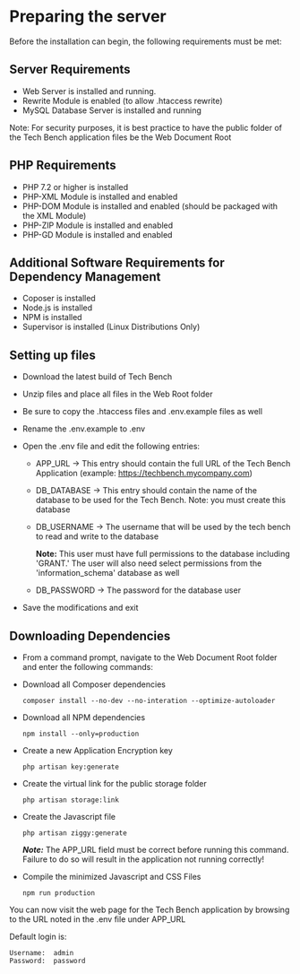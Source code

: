 # Preparing the server

Before the installation can begin, the following requirements must be met:

## Server Requirements

* Web Server is installed and running.
* Rewrite Module is enabled (to allow .htaccess rewrite)
* MySQL Database Server is installed and running

Note:  For security purposes, it is best practice to have the public folder of the Tech Bench application files be the Web Document Root

## PHP Requirements

* PHP 7.2 or higher is installed
* PHP-XML Module is installed and enabled
* PHP-DOM Module is installed and enabled (should be packaged with the XML Module)
* PHP-ZIP Module is installed and enabled
* PHP-GD Module is installed and enabled

## Additional Software Requirements for Dependency Management

* Coposer is installed
* Node.js is installed
* NPM is installed
* Supervisor is installed (Linux Distributions Only)

## Setting up files

* Download the latest build of Tech Bench
* Unzip files and place all files in the Web Root folder
* Be sure to copy the .htaccess files and .env.example files as well
* Rename the .env.example to .env
* Open the .env file and edit the following entries:

    * APP_URL -> This entry should contain the full URL of the Tech Bench Application (example:  https://techbench.mycompany.com)
    * DB_DATABASE -> This entry should contain the name of the database to be used for the Tech Bench.  Note:  you must create this database
    * DB_USERNAME -> The username that will be used by the tech bench to read and write to the database
        
        **Note:** This user must have full permissions to the database including 'GRANT.'  The user will also need select permissions from the 'information_schema' database as well
    
    * DB_PASSWORD -> The password for the database user

* Save the modifications and exit

## Downloading Dependencies

* From a command prompt, navigate to the Web Document Root folder and enter the following commands:
* Download all Composer dependencies

    ```composer install --no-dev --no-interation --optimize-autoloader```

* Download all NPM dependencies

    ```npm install --only=production```

* Create a new Application Encryption key

    ```php artisan key:generate```

* Create the virtual link for the public storage folder

    ```php artisan storage:link```

* Create the Javascript file

    ```php artisan ziggy:generate```

    ***Note:*** The APP_URL field must be correct before running this command.  Failure to do so will result in the application not running correctly!

* Compile the minimized Javascript and CSS Files

    ```npm run production```

You can now visit the web page for the Tech Bench application by browsing to the URL noted in the .env file under APP_URL

Default login is:

    Username:  admin
    Password:  password
